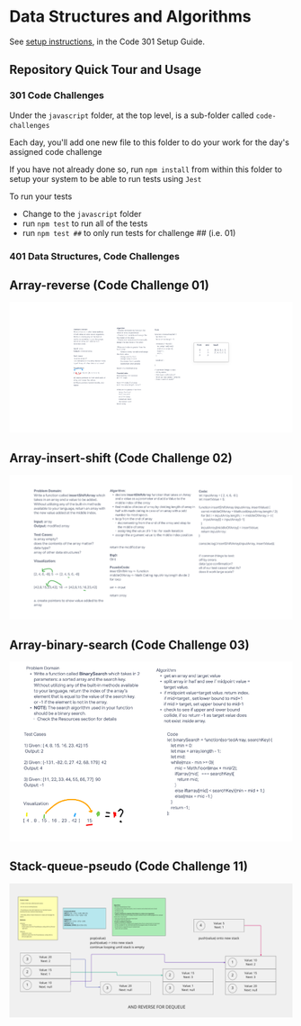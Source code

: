 # Data Structures and Algorithms

See [setup instructions](https://codefellows.github.io/setup-guide/code-301/3-code-challenges), in the Code 301 Setup Guide.

## Repository Quick Tour and Usage

### 301 Code Challenges

Under the `javascript` folder, at the top level, is a sub-folder called `code-challenges`

Each day, you'll add one new file to this folder to do your work for the day's assigned code challenge

If you have not already done so, run `npm install` from within this folder to setup your system to be able to run tests using `Jest`

To run your tests

- Change to the `javascript` folder
- run `npm test` to run all of the tests
- run `npm test ##` to only run tests for challenge ## (i.e. 01)

### 401 Data Structures, Code Challenges

## Array-reverse (Code Challenge 01)

![Array-reverse](images/array-reverse.png)

## Array-insert-shift (Code Challenge 02)

![Array-insert-shift](images/array-insert-shift.png)

## Array-binary-search (Code Challenge 03)

![Array-binary-search](images/array-binary-search.png)

## Stack-queue-pseudo (Code Challenge 11)

![Stack-queue-pseudo](images/stack-queue-pseudo.png)
